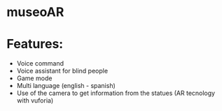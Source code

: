 # museoAR
# Features:

* Voice command
* Voice assistant for blind people
* Game mode 
* Multi language (english - spanish)
* Use of the camera to get information from the statues (AR tecnology with vuforia)

